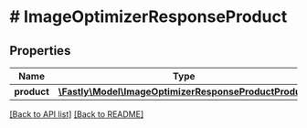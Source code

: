 # # ImageOptimizerResponseProduct

## Properties

Name | Type | Description | Notes
------------ | ------------- | ------------- | -------------
**product** | [**\Fastly\Model\ImageOptimizerResponseProductProduct**](ImageOptimizerResponseProductProduct.md) |  | [optional] 


[[Back to API list]](../../README.md#endpoints) [[Back to README]](../../README.md)
